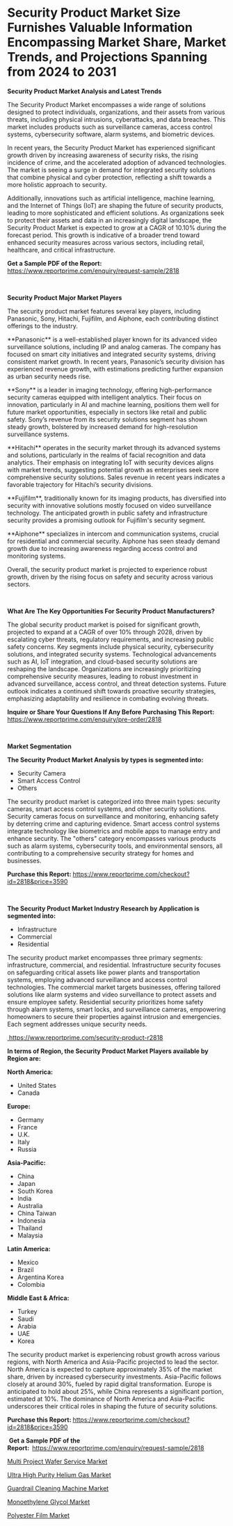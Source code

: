<p><h1>Security Product Market Size Furnishes Valuable Information Encompassing Market Share, Market Trends, and Projections Spanning from 2024 to 2031</h1></p><p><strong>Security Product Market Analysis and Latest Trends</strong></p>
<p><p>The Security Product Market encompasses a wide range of solutions designed to protect individuals, organizations, and their assets from various threats, including physical intrusions, cyberattacks, and data breaches. This market includes products such as surveillance cameras, access control systems, cybersecurity software, alarm systems, and biometric devices.</p><p>In recent years, the Security Product Market has experienced significant growth driven by increasing awareness of security risks, the rising incidence of crime, and the accelerated adoption of advanced technologies. The market is seeing a surge in demand for integrated security solutions that combine physical and cyber protection, reflecting a shift towards a more holistic approach to security.</p><p>Additionally, innovations such as artificial intelligence, machine learning, and the Internet of Things (IoT) are shaping the future of security products, leading to more sophisticated and efficient solutions. As organizations seek to protect their assets and data in an increasingly digital landscape, the Security Product Market is expected to grow at a CAGR of 10.10% during the forecast period. This growth is indicative of a broader trend toward enhanced security measures across various sectors, including retail, healthcare, and critical infrastructure.</p></p>
<p><strong>Get a Sample PDF of the Report:&nbsp;</strong> <a href="https://www.reportprime.com/enquiry/request-sample/2818">https://www.reportprime.com/enquiry/request-sample/2818</a></p>
<p>&nbsp;</p>
<p><strong>Security Product Major Market Players</strong></p>
<p><p>The security product market features several key players, including Panasonic, Sony, Hitachi, Fujifilm, and Aiphone, each contributing distinct offerings to the industry.</p><p>**Panasonic** is a well-established player known for its advanced video surveillance solutions, including IP and analog cameras. The company has focused on smart city initiatives and integrated security systems, driving consistent market growth. In recent years, Panasonic’s security division has experienced revenue growth, with estimations predicting further expansion as urban security needs rise.</p><p>**Sony** is a leader in imaging technology, offering high-performance security cameras equipped with intelligent analytics. Their focus on innovation, particularly in AI and machine learning, positions them well for future market opportunities, especially in sectors like retail and public safety. Sony’s revenue from its security solutions segment has shown steady growth, bolstered by increased demand for high-resolution surveillance systems.</p><p>**Hitachi** operates in the security market through its advanced systems and solutions, particularly in the realms of facial recognition and data analytics. Their emphasis on integrating IoT with security devices aligns with market trends, suggesting potential growth as enterprises seek more comprehensive security solutions. Sales revenue in recent years indicates a favorable trajectory for Hitachi’s security divisions.</p><p>**Fujifilm**, traditionally known for its imaging products, has diversified into security with innovative solutions mostly focused on video surveillance technology. The anticipated growth in public safety and infrastructure security provides a promising outlook for Fujifilm's security segment.</p><p>**Aiphone** specializes in intercom and communication systems, crucial for residential and commercial security. Aiphone has seen steady demand growth due to increasing awareness regarding access control and monitoring systems.</p><p>Overall, the security product market is projected to experience robust growth, driven by the rising focus on safety and security across various sectors.</p></p>
<p>&nbsp;</p>
<p><strong>What Are The Key Opportunities For Security Product Manufacturers?</strong></p>
<p><p>The global security product market is poised for significant growth, projected to expand at a CAGR of over 10% through 2028, driven by escalating cyber threats, regulatory requirements, and increasing public safety concerns. Key segments include physical security, cybersecurity solutions, and integrated security systems. Technological advancements such as AI, IoT integration, and cloud-based security solutions are reshaping the landscape. Organizations are increasingly prioritizing comprehensive security measures, leading to robust investment in advanced surveillance, access control, and threat detection systems. Future outlook indicates a continued shift towards proactive security strategies, emphasizing adaptability and resilience in combating evolving threats.</p></p>
<p><strong>Inquire or Share Your Questions If Any Before Purchasing This Report:</strong> <a href="https://www.reportprime.com/enquiry/pre-order/2818">https://www.reportprime.com/enquiry/pre-order/2818</a></p>
<p>&nbsp;</p>
<p><strong>Market Segmentation</strong></p>
<p><strong>The Security Product Market Analysis by types is segmented into:</strong></p>
<p><ul><li>Security Camera</li><li>Smart Access Control</li><li>Others</li></ul></p>
<p><p>The security product market is categorized into three main types: security cameras, smart access control systems, and other security solutions. Security cameras focus on surveillance and monitoring, enhancing safety by deterring crime and capturing evidence. Smart access control systems integrate technology like biometrics and mobile apps to manage entry and enhance security. The "others" category encompasses various products such as alarm systems, cybersecurity tools, and environmental sensors, all contributing to a comprehensive security strategy for homes and businesses.</p></p>
<p><strong>Purchase this Report:&nbsp;</strong><a href="https://www.reportprime.com/checkout?id=2818&price=3590">https://www.reportprime.com/checkout?id=2818&price=3590</a></p>
<p>&nbsp;</p>
<p><strong>The Security Product Market Industry Research by Application is segmented into:</strong></p>
<p><ul><li>Infrastructure</li><li>Commercial</li><li>Residential</li></ul></p>
<p><p>The security product market encompasses three primary segments: infrastructure, commercial, and residential. Infrastructure security focuses on safeguarding critical assets like power plants and transportation systems, employing advanced surveillance and access control technologies. The commercial market targets businesses, offering tailored solutions like alarm systems and video surveillance to protect assets and ensure employee safety. Residential security prioritizes home safety through alarm systems, smart locks, and surveillance cameras, empowering homeowners to secure their properties against intrusion and emergencies. Each segment addresses unique security needs.</p></p>
<p><a href="https://www.reportprime.com/security-product-r2818">&nbsp;https://www.reportprime.com/security-product-r2818</a></p>
<p><strong>In terms of Region, the Security Product Market Players available by Region are:</strong></p>
<p>
    <p> <strong> North America: </strong>
        <ul>
            <li>United States</li>
            <li>Canada</li>
        </ul>
        </p> 
    <p> <strong> Europe: </strong>
        <ul>
            <li>Germany</li>
            <li>France</li>
            <li>U.K.</li>
            <li>Italy</li>
            <li>Russia</li>
        </ul>
        </p> 
    <p> <strong> Asia-Pacific: </strong>
        <ul>
            <li>China</li>
            <li>Japan</li>
            <li>South Korea</li>
            <li>India</li>
            <li>Australia</li>
            <li>China Taiwan</li>
            <li>Indonesia</li>
            <li>Thailand</li>
            <li>Malaysia</li>
        </ul>
        </p> 
    <p> <strong> Latin America: </strong>
        <ul>
            <li>Mexico</li>
            <li>Brazil</li>
            <li>Argentina Korea</li>
            <li>Colombia</li>
        </ul>
        </p> 
    <p> <strong> Middle East & Africa: </strong>
        <ul>
            <li>Turkey</li>
            <li>Saudi</li>
            <li>Arabia</li>
            <li>UAE</li>
            <li>Korea</li>
        </ul>
    </p>
    </p>
<p><p>The security product market is experiencing robust growth across various regions, with North America and Asia-Pacific projected to lead the sector. North America is expected to capture approximately 35% of the market share, driven by increased cybersecurity investments. Asia-Pacific follows closely at around 30%, fueled by rapid digital transformation. Europe is anticipated to hold about 25%, while China represents a significant portion, estimated at 10%. The dominance of North America and Asia-Pacific underscores their critical roles in shaping the future of security solutions.</p></p>
<p><strong>Purchase this Report: </strong><a href="https://www.reportprime.com/checkout?id=2818&price=3590">https://www.reportprime.com/checkout?id=2818&price=3590</a></p>
<p>&nbsp;<strong>Get a Sample PDF of the Report:&nbsp;&nbsp;</strong><a href="https://www.reportprime.com/enquiry/request-sample/2818">https://www.reportprime.com/enquiry/request-sample/2818</a></p>
<p><strong></strong></p>
<p><p><a href="https://github.com/vimar16th/Market-Research-Report-List-6/blob/main/multi-project-wafer-service-market.md">Multi Project Wafer Service Market</a></p><p><a href="https://issuu.com/reportprime-2/docs/ultra-high-purity-helium-gas-market_095396618769be">Ultra High Purity Helium Gas Market</a></p><p><a href="https://issuu.com/reportprime-2/docs/guardrail-cleaning-machine-market-s_09cc8671741ae0">Guardrail Cleaning Machine Market</a></p><p><a href="https://www.linkedin.com/pulse/unlocking-growth-potential-market-strategic-analysis-monoethylene-cswdc?trackingId=4Bgam58ORDyXo4o0MgXFKA%3D%3D">Monoethylene Glycol Market</a></p><p><a href="https://www.linkedin.com/pulse/global-polyester-film-market-trends-analysis-future-growth-jk2ic?trackingId=VX5cDt9XTfqMy%2BigEygebA%3D%3D">Polyester Film Market</a></p></p>